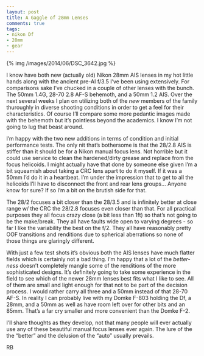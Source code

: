 ```yaml
---
layout: post
title: A Gaggle of 28mm Lenses
comments: true
tags:
- nikon Df
- 28mm
- gear
---
```


{% img /images/2014/06/DSC_3642.jpg %}

I know have both new (actually old) Nikon 28mm AIS lenses in my hot little hands along with the ancient pre-AI f/3.5 I’ve been using extensively. For comparisons sake I’ve chucked in a couple of other lenses with the bunch. The 50mm 1.4G, 28-70 2.8 AF-S behemoth, and a 50mm 1.2 AIS. Over the next several weeks I plan on utilizing both of the *new* members of the family thuroughly in diverse shooting conditions in order to get a feel for their characteristics. Of course I’ll compare some more pedantic images made with the behemoth but it’s pointless beyond the academics. I know I’m not going to lug that beast around. 

<!--more-->

I’m happy with the two new additions in terms of condition and initial performance tests. The only nit that’s bothersome is that the 28/2.8 AIS is stiffer than it should be for a Nikon manual focus lens. Not horrible but it could use service to clean the hardened/dirty grease and replace from the focus helicoids. I might actually have that done by someone else given I’m a bit squeamish about taking a CRC lens apart to do it myself. If it was a 50mm I’d do it in a heartbeat. I’m under the impression that to get to all the helicoids I’ll have to disconnect the front and rear lens groups… Anyone know for sure? If so I’m a bit on the brutish side for that.

The 28/2 focuses a bit closer than the 28/3.5 and is infinitely better at close range w/ the CRC the 28/2.8 focuses even closer than that. For all practical purposes they all focus crazy close (a bit less than 1ft) so that’s not going to be the make/break. They all have faults wide open to varying degrees - so far I like the variability the best on the f/2. They all have reasonably pretty OOF transitions and renditions due to spherical aberrations so none of those things are glaringly different.

With just a few test shots it’s obvious both the AIS lenses have much flatter fields which is certainly not a bad thing. I’m happy that a lot of the *better-ness* doesn’t completely mangle some of the renditions of the more sophisticated designs. It’s definitely going to take some experience in the field to see which of the newer 28mm lenses best fits what I like to see. All of them are small and light enough for that not to be part of the decision process. I would rather carry all three and a 50mm instead of that 28-70 AF-S. In reality I can probably live with my Domke F-803 holding the Df, a 28mm, and a 50mm as well as have room left over for other bits and an 85mm. That’s a far cry smaller and more convenient than the Domke F-2.

I’ll share thoughts as they develop, not that many people will ever actually use any of these beautiful manual focus lenses ever again. The lure of the the “better” and the delusion of the “auto” usually prevails.

RB